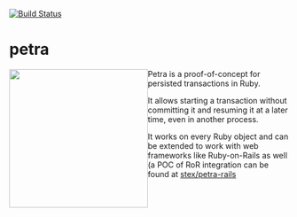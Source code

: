 [![Build Status](https://travis-ci.org/Stex/petra.svg?branch=master)](https://travis-ci.org/Stex/petra)

# petra
<img src="https://drive.google.com/uc?id=1BKauBWbE66keL1gBBDfgSaRE0lL5x586&export=download" width="250" style="float: left" />

Petra is a proof-of-concept for persisted transactions in Ruby.

It allows starting a transaction without committing it and resuming it at a later time, even in another process.

It works on every Ruby object and can be extended to work with web frameworks like Ruby-on-Rails as well (a POC of RoR integration can be found at [stex/petra-rails](https://github.com/stex/petra-rails)



